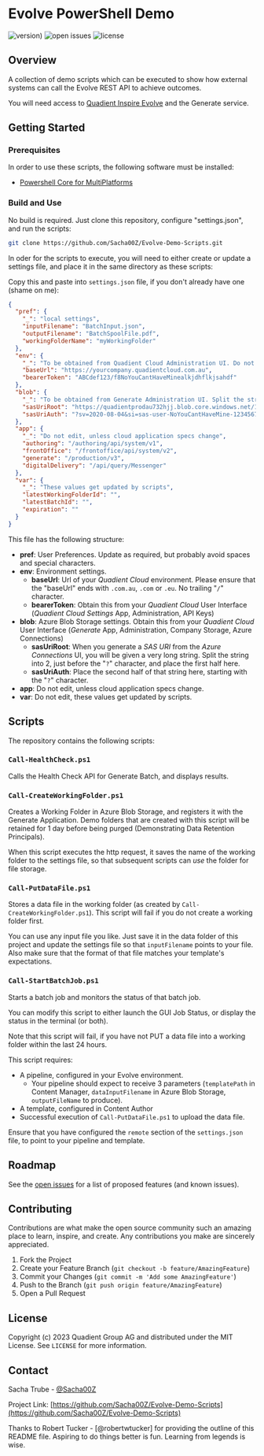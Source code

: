 # Evolve PowerShell Demo

![version)](https://img.shields.io/github/v/tag/Sacha00z/Evolve-Demo-Scripts?label=version)
![open issues](https://img.shields.io/github/issues-raw/Sacha00Z/Evolve-Demo-Scripts)
![license](https://img.shields.io/github/license/Sacha00Z/Evolve-Demo-Scripts)

## Overview

A collection of demo scripts which can be executed to show how external systems can call the Evolve REST API to achieve outcomes.

You will need access to
[Quadient Inspire Evolve](https://www.quadient.com/en/customer-communications/inspire-evolve)
and the Generate service.

## Getting Started

### Prerequisites

In order to use these scripts, the following software must be
installed:

- [Powershell Core for MultiPlatforms](https://learn.microsoft.com/en-us/powershell/)

### Build and Use

No build is required. Just clone this repository, configure "settings.json", and run the scripts:

```bash
git clone https://github.com/Sacha00Z/Evolve-Demo-Scripts.git
```

In oder for the scripts to execute, you will need to either create or update a settings file, and place it in the same directory as these scripts:

Copy this and paste into `settings.json` file, if you don't already have one (shame on me):

```json
{
  "pref": {
    "_": "local settings",
    "inputFilename": "BatchInput.json",
    "outputFilename": "BatchSpoolFile.pdf",
    "workingFolderName": "myWorkingFolder"
  },
  "env": {
    "_": "To be obtained from Quadient Cloud Administration UI. Do not terminate with a '/' character",
    "baseUrl": "https://yourcompany.quadientcloud.com.au",
    "bearerToken": "ABCdef123/f8NoYouCantHaveMinealkjdhflkjsahdf"
  },
  "blob": {
    "_": "To be obtained from Generate Administration UI. Split the string into two, before the '?' character",
    "sasUriRoot": "https://quadientprodau732hjj.blob.core.windows.net/12345678-user-container",
    "sasUriAuth": "?sv=2020-08-04&si=sas-user-NoYouCantHaveMine-12345678&sr=c&sig=ABCdefHIJklmNoYouCantHaveMine847kaljdgf"
  },
  "app": {
    "_": "Do not edit, unless cloud application specs change",
    "authoring": "/authoring/api/system/v1",
    "frontOffice": "/frontoffice/api/system/v2",
    "generate": "/production/v3",
    "digitalDelivery": "/api/query/Messenger"
  },
  "var": {
    "_": "These values get updated by scripts",
    "latestWorkingFolderId": "",
    "latestBatchId": "",
    "expiration": ""
  }
}
```

This file has the following structure:

- **pref**: User Preferences. Update as required, but probably avoid spaces and special characters.
- **env**: Environment settings.
  - **baseUrl**: Url of your *Quadient Cloud* environment. Please ensure that the "baseUrl" ends with `.com.au`, `.com` or `.eu`. No trailing "`/`" character.
  - **bearerToken**: Obtain this from your *Quadient Cloud* User Interface (*Quadient Cloud Settings* App, Administration, API Keys)
- **blob**: Azure Blob Storage settings. Obtain this from your *Quadient Cloud* User Interface (*Generate* App, Administration, Company Storage, Azure Connections)
  - **sasUriRoot**: When you generate a *SAS URI* from the *Azure Connections* UI, you will be given a very long string. Split the string into 2, just before the "`?`" character, and place the first half here.
  - **sasUriAuth**: Place the second half of that string here, starting with the "`?`" character.
- **app**: Do not edit, unless cloud application specs change.
- **var**: Do not edit, these values get updated by scripts.

## Scripts

The repository contains the following scripts:

### `Call-HealthCheck.ps1`

Calls the Health Check API for Generate Batch, and displays results.

### `Call-CreateWorkingFolder.ps1`

Creates a Working Folder in Azure Blob Storage, and registers it with the Generate Application. Demo folders that are created with this script will be retained for 1 day before being purged (Demonstrating Data Retention Principals).

When this script executes the http request, it saves the name of the working folder to the settings file, so that subsequent scripts can *use* the folder for file storage.

### `Call-PutDataFile.ps1`

Stores a data file in the working folder (as created by `Call-CreateWorkingFolder.ps1`). This script will fail if you do not create a working folder first.

You can use any input file you like. Just save it in the data folder of this project and update the settings file so that `inputFilename` points to your file. Also make sure that the format of that file matches your template's expectations.

### `Call-StartBatchJob.ps1`

Starts a batch job and monitors the status of that batch job.

You can modify this script to either launch the GUI Job Status, or display the status in the terminal (or both).

Note that this script will fail, if you have not PUT a data file into a working folder within the last 24 hours.

This script requires:

- A pipeline, configured in your Evolve environment.
  - Your pipeline should expect to receive 3 parameters (`templatePath` in Content Manager, `dataInputFilename` in Azure Blob Storage, `outputFileName` to produce).
- A template, configured in Content Author
- Successful execution of `Call-PutDataFile.ps1` to upload the data file.

Ensure that you have configured the `remote` section of the `settings.json` file, to point to your pipeline and template.

## Roadmap

See the [open issues](https://github.com/Sacha00Z/Evolve-Demo-Scripts/issues)
for a list of proposed features (and known issues).

## Contributing

Contributions are what make the open source community such an amazing place
to learn, inspire, and create. Any contributions you make are sincerely
appreciated.

1. Fork the Project
2. Create your Feature Branch (`git checkout -b feature/AmazingFeature`)
3. Commit your Changes (`git commit -m 'Add some AmazingFeature'`)
4. Push to the Branch (`git push origin feature/AmazingFeature`)
5. Open a Pull Request

## License

Copyright (c) 2023 Quadient Group AG and distributed under the MIT License.
See `LICENSE` for more information.

## Contact

Sacha Trube - [@Sacha00Z](https://twitter.com/Sacha00Z)

Project Link: [https://github.com/Sacha00Z/Evolve-Demo-Scripts](https://github.com/Sacha00Z/Evolve-Demo-Scripts)

Thanks to Robert Tucker - [@robertwtucker] for providing the outline of this README file. Aspiring to do things better is fun. Learning from legends is wise.

